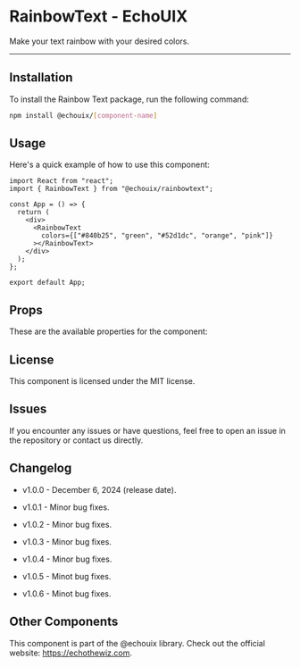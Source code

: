 # RainbowText - EchoUIX

Make your text rainbow with your desired colors.

---

## Installation

To install the Rainbow Text package, run the following command:

```bash
npm install @echouix/[component-name]
```

## Usage

Here's a quick example of how to use this component:

```tsx
import React from "react";
import { RainbowText } from "@echouix/rainbowtext";

const App = () => {
  return (
    <div>
      <RainbowText
        colors={["#840b25", "green", "#52d1dc", "orange", "pink"]}
      ></RainbowText>
    </div>
  );
};

export default App;
```

## Props

These are the available properties for the component:

## License

This component is licensed under the MIT license.

## Issues

If you encounter any issues or have questions, feel free to open an issue in the repository or contact us directly.

## Changelog

- v1.0.0 - December 6, 2024 (release date).

- v1.0.1 - Minor bug fixes.

- v1.0.2 - Minor bug fixes.

- v1.0.3 - Minor bug fixes.

- v1.0.4 - Minor bug fixes.

- v1.0.5 - Minot bug fixes.

- v1.0.6 - Minot bug fixes.

## Other Components

This component is part of the @echouix library. Check out the official website: https://echothewiz.com.
